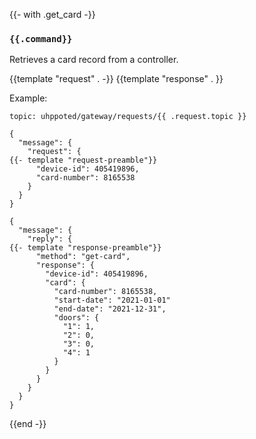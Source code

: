 {{- with .get_card -}}
### `{{.command}}`

Retrieves a card record from a controller.

{{template "request"  . -}}
{{template "response" . }}

Example:
```
topic: uhppoted/gateway/requests/{{ .request.topic }}

{
  "message": {
    "request": {
{{- template "request-preamble"}}
      "device-id": 405419896,
      "card-number": 8165538
    }
  }
}

{
  "message": {
    "reply": {
{{- template "response-preamble"}}
      "method": "get-card",
      "response": {
        "device-id": 405419896,
        "card": {
          "card-number": 8165538,
          "start-date": "2021-01-01"
          "end-date": "2021-12-31",
          "doors": {
            "1": 1,
            "2": 0,
            "3": 0,
            "4": 1
          }
        }
      }
    }
  }
}
```
{{end -}}
